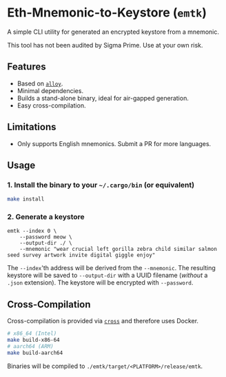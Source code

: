 # Eth-Mnemonic-to-Keystore (`emtk`)

A simple CLI utility for generated an encrypted keystore from a mnemonic.

This tool has not been audited by Sigma Prime. Use at your own risk.

## Features

- Based on [`alloy`](https://docs.rs/alloy/latest/alloy/).
- Minimal dependencies.
- Builds a stand-alone binary, ideal for air-gapped generation.
- Easy cross-compilation.

## Limitations

- Only supports English mnemonics. Submit a PR for more languages.

## Usage

### 1. Install the binary to your `~/.cargo/bin` (or equivalent)

```bash
make install
```

### 2. Generate a keystore

```
emtk --index 0 \
    --password meow \
    --output-dir ./ \
    --mnemonic "wear crucial left gorilla zebra child similar salmon seed survey artwork invite digital giggle enjoy"
```

The `--index`'th address will be derived from the `--mnemonic`. The resulting
keystore will be saved to `--output-dir` with a UUID filename (*without* a
`.json` extension). The keystore will be encrypted with `--password`.

## Cross-Compilation

Cross-compilation is provided via [`cross`](https://github.com/cross-rs/cross/)
and therefore uses Docker.

```bash
# x86_64 (Intel)
make build-x86-64
# aarch64 (ARM)
make build-aarch64
```

Binaries will be compiled to `./emtk/target/<PLATFORM>/release/emtk`.